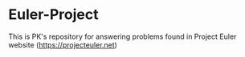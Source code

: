 # Euler-Project

This is PK's repository for answering problems found in Project Euler website (https://projecteuler.net)

